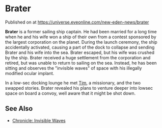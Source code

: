# Brater
Published on  at https://universe.eveonline.com/new-eden-news/brater

**Brater** is a former sailing ship captain. He had been married for a long time when he and his wife won a ship of their own from a contest sponsored by the largest corporation on the planet. During the launch ceremony, the ship accidentally activated, causing a part of the dock to collapse and sending Brater and his wife into the sea. Brater escaped, but his wife was crushed by the ship. Brater received a huge settlement from the corporation and retired, but was unable to return to sailing on the sea. Instead, he has been sitting and observes the "invisible waves" of space with his illegally modified ocular implant.

In a low-sec docking lounge he met [Tim](6yiD4pG8cwr9dOT3IiN86z), a missionary, and the two swapped stories. Brater revealed his plans to venture deeper into lowsec space on board a convoy, well aware that it might be shot down.

See Also
--------

-   [Chronicle: Invisible Waves](1qQJniEezIW1RUC7Qb5n9U)
